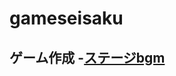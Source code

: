 # gameseisaku
ゲーム作成
-[ステージbgm](http://maoudamashii.jokersounds.com/archives/game_maoudamashii_6_dangeon12.html)
-

